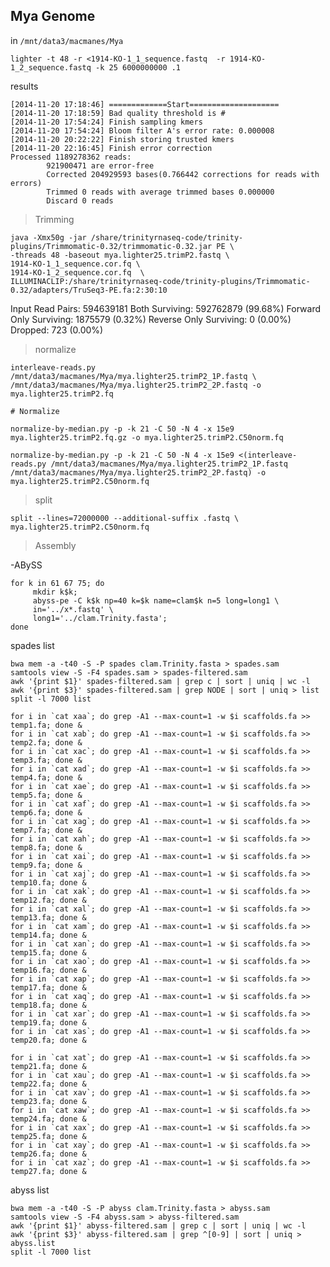 Mya Genome
--

in `/mnt/data3/macmanes/Mya`
	
	lighter -t 48 -r <1914-KO-1_1_sequence.fastq  -r 1914-KO-1_2_sequence.fastq -k 25 6000000000 .1
	
results

    [2014-11-20 17:18:46] =============Start====================
    [2014-11-20 17:18:59] Bad quality threshold is #
    [2014-11-20 17:54:24] Finish sampling kmers
    [2014-11-20 17:54:24] Bloom filter A's error rate: 0.000008
    [2014-11-20 20:22:22] Finish storing trusted kmers
    [2014-11-20 22:16:45] Finish error correction
    Processed 1189278362 reads:
            921900471 are error-free
            Corrected 204929593 bases(0.766442 corrections for reads with errors)
            Trimmed 0 reads with average trimmed bases 0.000000
            Discard 0 reads
            
> Trimming

	java -Xmx50g -jar /share/trinityrnaseq-code/trinity-plugins/Trimmomatic-0.32/trimmomatic-0.32.jar PE \
	-threads 48 -baseout mya.lighter25.trimP2.fastq \
	1914-KO-1_1_sequence.cor.fq \
	1914-KO-1_2_sequence.cor.fq  \
	ILLUMINACLIP:/share/trinityrnaseq-code/trinity-plugins/Trimmomatic-0.32/adapters/TruSeq3-PE.fa:2:30:10

Input Read Pairs: 594639181 Both Surviving: 592762879 (99.68%) Forward Only Surviving: 1875579 (0.32%) Reverse Only Surviving: 0 (0.00%) Dropped: 723 (0.00%)



> normalize

	interleave-reads.py /mnt/data3/macmanes/Mya/mya.lighter25.trimP2_1P.fastq \
	/mnt/data3/macmanes/Mya/mya.lighter25.trimP2_2P.fastq -o mya.lighter25.trimP2.fq  

	# Normalize	

	normalize-by-median.py -p -k 21 -C 50 -N 4 -x 15e9 mya.lighter25.trimP2.fq.gz -o mya.lighter25.trimP2.C50norm.fq  

	normalize-by-median.py -p -k 21 -C 50 -N 4 -x 15e9 <(interleave-reads.py /mnt/data3/macmanes/Mya/mya.lighter25.trimP2_1P.fastq /mnt/data3/macmanes/Mya/mya.lighter25.trimP2_2P.fastq) -o mya.lighter25.trimP2.C50norm.fq  



> split

	split --lines=72000000 --additional-suffix .fastq \
	mya.lighter25.trimP2.C50norm.fq

> Assembly

-ABySS

	for k in 61 67 75; do
	     mkdir k$k;
	     abyss-pe -C k$k np=40 k=$k name=clam$k n=5 long=long1 \
	     in='../x*.fastq' \
	     long1='../clam.Trinity.fasta'; 
	done



spades list
	
	bwa mem -a -t40 -S -P spades clam.Trinity.fasta > spades.sam
	samtools view -S -F4 spades.sam > spades-filtered.sam
	awk '{print $1}' spades-filtered.sam | grep c | sort | uniq | wc -l
	awk '{print $3}' spades-filtered.sam | grep NODE | sort | uniq > list	
	split -l 7000 list
	
	for i in `cat xaa`; do grep -A1 --max-count=1 -w $i scaffolds.fa >> temp1.fa; done &
	for i in `cat xab`; do grep -A1 --max-count=1 -w $i scaffolds.fa >> temp2.fa; done &
	for i in `cat xac`; do grep -A1 --max-count=1 -w $i scaffolds.fa >> temp3.fa; done &
	for i in `cat xad`; do grep -A1 --max-count=1 -w $i scaffolds.fa >> temp4.fa; done &
	for i in `cat xae`; do grep -A1 --max-count=1 -w $i scaffolds.fa >> temp5.fa; done &
	for i in `cat xaf`; do grep -A1 --max-count=1 -w $i scaffolds.fa >> temp6.fa; done &
	for i in `cat xag`; do grep -A1 --max-count=1 -w $i scaffolds.fa >> temp7.fa; done &
	for i in `cat xah`; do grep -A1 --max-count=1 -w $i scaffolds.fa >> temp8.fa; done &
	for i in `cat xai`; do grep -A1 --max-count=1 -w $i scaffolds.fa >> temp9.fa; done &
	for i in `cat xaj`; do grep -A1 --max-count=1 -w $i scaffolds.fa >> temp10.fa; done &
	for i in `cat xak`; do grep -A1 --max-count=1 -w $i scaffolds.fa >> temp12.fa; done &
	for i in `cat xal`; do grep -A1 --max-count=1 -w $i scaffolds.fa >> temp13.fa; done &
	for i in `cat xam`; do grep -A1 --max-count=1 -w $i scaffolds.fa >> temp14.fa; done &
	for i in `cat xan`; do grep -A1 --max-count=1 -w $i scaffolds.fa >> temp15.fa; done &
	for i in `cat xao`; do grep -A1 --max-count=1 -w $i scaffolds.fa >> temp16.fa; done &
	for i in `cat xap`; do grep -A1 --max-count=1 -w $i scaffolds.fa >> temp17.fa; done &
	for i in `cat xaq`; do grep -A1 --max-count=1 -w $i scaffolds.fa >> temp18.fa; done &
	for i in `cat xar`; do grep -A1 --max-count=1 -w $i scaffolds.fa >> temp19.fa; done &
	for i in `cat xas`; do grep -A1 --max-count=1 -w $i scaffolds.fa >> temp20.fa; done &

	for i in `cat xat`; do grep -A1 --max-count=1 -w $i scaffolds.fa >> temp21.fa; done &
	for i in `cat xau`; do grep -A1 --max-count=1 -w $i scaffolds.fa >> temp22.fa; done &
	for i in `cat xav`; do grep -A1 --max-count=1 -w $i scaffolds.fa >> temp23.fa; done &
	for i in `cat xaw`; do grep -A1 --max-count=1 -w $i scaffolds.fa >> temp24.fa; done &
	for i in `cat xax`; do grep -A1 --max-count=1 -w $i scaffolds.fa >> temp25.fa; done &
	for i in `cat xay`; do grep -A1 --max-count=1 -w $i scaffolds.fa >> temp26.fa; done &
	for i in `cat xaz`; do grep -A1 --max-count=1 -w $i scaffolds.fa >> temp27.fa; done &
	
abyss list
	
	bwa mem -a -t40 -S -P abyss clam.Trinity.fasta > abyss.sam
	samtools view -S -F4 abyss.sam > abyss-filtered.sam
	awk '{print $1}' abyss-filtered.sam | grep c | sort | uniq | wc -l
	awk '{print $3}' abyss-filtered.sam | grep ^[0-9] | sort | uniq > abyss.list	
	split -l 7000 list

